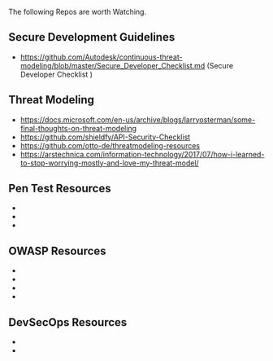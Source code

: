 The following Repos are worth Watching.

## Secure Development Guidelines 
- https://github.com/Autodesk/continuous-threat-modeling/blob/master/Secure_Developer_Checklist.md (Secure Developer Checklist ) 

## Threat Modeling
- https://docs.microsoft.com/en-us/archive/blogs/larryosterman/some-final-thoughts-on-threat-modeling
- https://github.com/shieldfy/API-Security-Checklist
- https://github.com/otto-de/threatmodeling-resources
- https://arstechnica.com/information-technology/2017/07/how-i-learned-to-stop-worrying-mostly-and-love-my-threat-model/

## Pen Test Resources
- 
- 
- 

## OWASP Resources
-
- 
- 
- 

## DevSecOps Resources
-
- 
